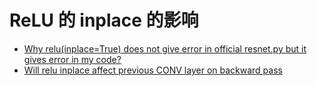# ReLU 的 inplace 的影响

- [Why relu(inplace=True) does not give error in official resnet.py but it gives error in my code?](https://discuss.pytorch.org/t/why-relu-inplace-true-does-not-give-error-in-official-resnet-py-but-it-gives-error-in-my-code/21004)
- [Will relu inplace affect previous CONV layer on backward pass](https://discuss.pytorch.org/t/will-relu-inplace-affect-previous-conv-layer-on-backward-pass/90439)
